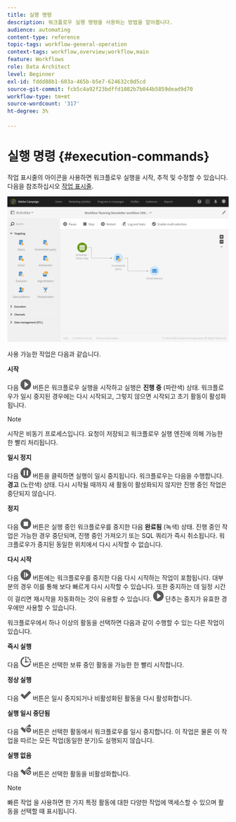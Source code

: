 ```yaml
---
title: 실행 명령
description: 워크플로우 실행 명령을 사용하는 방법을 알아봅니다.
audience: automating
content-type: reference
topic-tags: workflow-general-operation
context-tags: workflow,overview;workflow,main
feature: Workflows
role: Data Architect
level: Beginner
exl-id: fddd88b1-603a-465b-b5e7-624632c0d5cd
source-git-commit: fcb5c4a92f23bdffd1082b7b044b5859dead9d70
workflow-type: tm+mt
source-wordcount: '317'
ht-degree: 3%

---
```


# 실행 명령 {#execution-commands}

작업 표시줄의 아이콘을 사용하면 워크플로우 실행을 시작, 추적 및 수정할 수 있습니다. 다음을 참조하십시오 [작업 표시줄](../../automating/using/workflow-interface.md#action-bar).

![](assets/wkf_execution_2.png)

사용 가능한 작업은 다음과 같습니다.

**시작**

다음 ![](assets/play_darkgrey-24px.png) 버튼은 워크플로우 실행을 시작하고 실행은 **진행 중** (파란색) 상태. 워크플로우가 일시 중지된 경우에는 다시 시작되고, 그렇지 않으면 시작되고 초기 활동이 활성화됩니다.

>[!NOTE]
>
>시작은 비동기 프로세스입니다. 요청이 저장되고 워크플로우 실행 엔진에 의해 가능한 한 빨리 처리됩니다.

**일시 정지**

다음 ![](assets/pause_darkgrey-24px.png) 버튼을 클릭하면 실행이 일시 중지됩니다. 워크플로우는 다음을 수행합니다. **경고** (노란색) 상태. 다시 시작될 때까지 새 활동이 활성화되지 않지만 진행 중인 작업은 중단되지 않습니다.

**정지**

다음 ![](assets/stop_darkgrey-24px.png) 버튼은 실행 중인 워크플로우를 중지한 다음 **완료됨** (녹색) 상태. 진행 중인 작업은 가능한 경우 중단되며, 진행 중인 가져오기 또는 SQL 쿼리가 즉시 취소됩니다. 워크플로우가 중지된 동일한 위치에서 다시 시작할 수 없습니다.

**다시 시작**

다음 ![](assets/pauseplay_darkgrey-24px.png) 버튼에는 워크플로우를 중지한 다음 다시 시작하는 작업이 포함됩니다. 대부분의 경우 이를 통해 보다 빠르게 다시 시작할 수 있습니다. 또한 중지하는 데 일정 시간이 걸리면 재시작을 자동화하는 것이 유용할 수 있습니다. ![](assets/play_darkgrey-24px.png) 단추는 중지가 유효한 경우에만 사용할 수 있습니다.

워크플로우에서 하나 이상의 활동을 선택하면 다음과 같이 수행할 수 있는 다른 작업이 있습니다.

**즉시 실행**

다음 ![](assets/pending_darkgrey-24px.png) 버튼은 선택한 보류 중인 활동을 가능한 한 빨리 시작합니다.

**정상 실행**

다음 ![](assets/check_darkgrey-24px.png) 버튼은 일시 중지되거나 비활성화된 활동을 다시 활성화합니다.

**실행 일시 중단됨**

다음 ![](assets/check_pause_darkgrey-24px.png) 버튼은 선택한 활동에서 워크플로우를 일시 중지합니다. 이 작업은 물론 이 작업을 따르는 모든 작업(동일한 분기)도 실행되지 않습니다.

**실행 없음**

다음 ![](assets/checkdisable.png) 버튼은 선택한 활동을 비활성화합니다.

>[!NOTE]
>
>빠른 작업 을 사용하면 한 가지 특정 활동에 대한 다양한 작업에 액세스할 수 있으며 활동을 선택할 때 표시됩니다.
